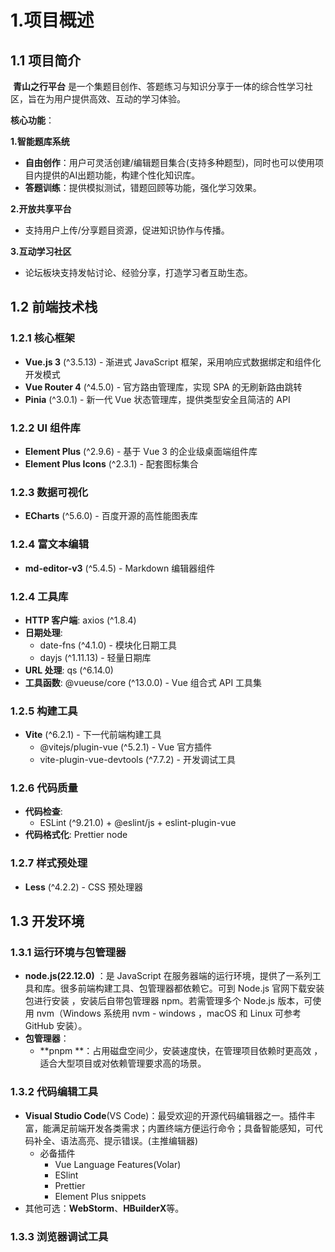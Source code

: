 # 1.项目概述

## 1.1 项目简介

​	**青山之行平台** 是一个集题目创作、答题练习与知识分享于一体的综合性学习社区，旨在为用户提供高效、互动的学习体验。

**核心功能**：

**1.智能题库系统**

   - **自由创作**：用户可灵活创建/编辑题目集合(支持多种题型)，同时也可以使用项目内提供的AI出题功能，构建个性化知识库。
   - **答题训练**：提供模拟测试，错题回顾等功能，强化学习效果。

**2.开放共享平台**

- 支持用户上传/分享题目资源，促进知识协作与传播。

**3.互动学习社区**

- 论坛板块支持发帖讨论、经验分享，打造学习者互助生态。

## 1.2 前端技术栈

### 1.2.1 核心框架
- **Vue.js 3** (^3.5.13) - 渐进式 JavaScript 框架，采用响应式数据绑定和组件化开发模式
- **Vue Router 4** (^4.5.0) - 官方路由管理库，实现 SPA 的无刷新路由跳转
- **Pinia** (^3.0.1) - 新一代 Vue 状态管理库，提供类型安全且简洁的 API

### 1.2.2 UI 组件库
- **Element Plus** (^2.9.6) - 基于 Vue 3 的企业级桌面端组件库
- **Element Plus Icons** (^2.3.1) - 配套图标集合

### 1.2.3 数据可视化
- **ECharts** (^5.6.0) - 百度开源的高性能图表库

### 1.2.4 富文本编辑
- **md-editor-v3** (^5.4.5) - Markdown 编辑器组件

### 1.2.4 工具库
- **HTTP 客户端**: axios (^1.8.4)
- **日期处理**: 
  - date-fns (^4.1.0) - 模块化日期工具
  - dayjs (^1.11.13) - 轻量日期库
- **URL 处理**: qs (^6.14.0)
- **工具函数**: @vueuse/core (^13.0.0) - Vue 组合式 API 工具集

### 1.2.5 构建工具
- **Vite** (^6.2.1) - 下一代前端构建工具
  - @vitejs/plugin-vue (^5.2.1) - Vue 官方插件
  - vite-plugin-vue-devtools (^7.7.2) - 开发调试工具

### 1.2.6 代码质量
- **代码检查**: 
  - ESLint (^9.21.0) + @eslint/js + eslint-plugin-vue
- **代码格式化**: Prettier node

### 1.2.7 样式预处理
- **Less** (^4.2.2) - CSS 预处理器

## 1.3 开发环境

### 1.3.1 运行环境与包管理器

- **node.js(22.12.0)** ：是 JavaScript 在服务器端的运行环境，提供了一系列工具和库。很多前端构建工具、包管理器都依赖它。可到 Node.js 官网下载安装包进行安装 ，安装后自带包管理器 npm。若需管理多个 Node.js 版本，可使用 nvm（Windows 系统用 nvm - windows ，macOS 和 Linux 可参考 GitHub 安装）。
- **包管理器**：
  - **pnpm **：占用磁盘空间少，安装速度快，在管理项目依赖时更高效 ，适合大型项目或对依赖管理要求高的场景。

### 1.3.2 代码编辑工具

- **Visual Studio Code**(VS Code)：最受欢迎的开源代码编辑器之一。插件丰富，能满足前端开发各类需求；内置终端方便运行命令；具备智能感知，可代码补全、语法高亮、提示错误。(主推编辑器)
  - 必备插件
    - Vue Language Features(Volar)
    - ESlint
    - Prettier
    - Element Plus snippets
- 其他可选：**WebStorm**、**HBuilderX**等。

### 1.3.3 浏览器调试工具